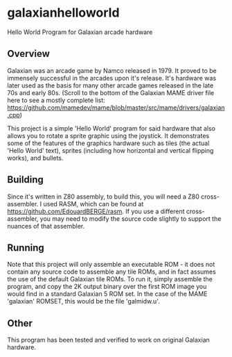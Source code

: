 # galaxianhelloworld
Hello World Program for Galaxian arcade hardware

## Overview

Galaxian was an arcade game by Namco released in 1979.  It proved to be immensely successful in the arcades upon it's release.  It's hardware was later used as the basis for many other arcade games released in the late 70s and early 80s.  (Scroll to the bottom of the Galaxian MAME driver file here to see a mostly complete list: https://github.com/mamedev/mame/blob/master/src/mame/drivers/galaxian.cpp)

This project is a simple 'Hello World' program for said hardware that also allows you to rotate a sprite graphic using the joystick.  It demonstrates some of the features of the graphics hardware such as tiles (the actual 'Hello World' text), sprites (including how horizontal and vertical flipping works), and bullets.

## Building

Since it's written in Z80 assembly, to build this, you will need a Z80 cross-assembler.  I used RASM, which can be found at https://github.com/EdouardBERGE/rasm.  If you use a different cross-assembler, you may need to modify the source code slightly to support the nuances of that assembler.

## Running

Note that this project will only assemble an executable ROM - it does not contain any source code to assemble any tile ROMs, and in fact assumes the use of the default Galaxian tile ROMs.  To run it, simply assemble the program, and copy the 2K output binary over the first ROM image you would find in a standard Galaxian 5 ROM set. In the case of the MAME 'galaxian' ROMSET, this would be the file 'galmidw.u'.

## Other

This program has been tested and verified to work on original Galaxian hardware.
